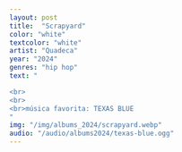 ```yaml
---
layout: post
title:  "Scrapyard"
color: "white"
textcolor: "white"
artist: "Quadeca"
year: "2024"
genres: "hip hop"
text: "

<br>
<br>
<br>música favorita: TEXAS BLUE
"
img: "/img/albums_2024/scrapyard.webp"
audio: "/audio/albums2024/texas-blue.ogg"
---
```

